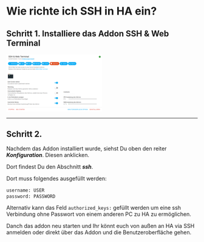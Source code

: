 # Wie richte ich SSH in HA ein?

## Schritt 1. Installiere das Addon SSH & Web Terminal
<img src="Images/ssh.png" width="50%">

---

## Schritt 2.
Nachdem das Addon installiert wurde, siehst Du oben den reiter ***Konfiguration***. Diesen anklicken.

Dort findest Du den Abschnitt ***ssh***.

Dort muss folgendes ausgefüllt werden:

```
username: USER
password: PASSWORD
```
Alternativ kann das Feld `authorized_keys:` gefüllt werden um eine ssh Verbindung ohne Passwort von einem anderen PC zu HA zu ermöglichen.

Danch das addon neu starten und Ihr könnt euch von außen an HA via SSH anmelden oder direkt über das Addon und die Benutzeroberfläche gehen.
